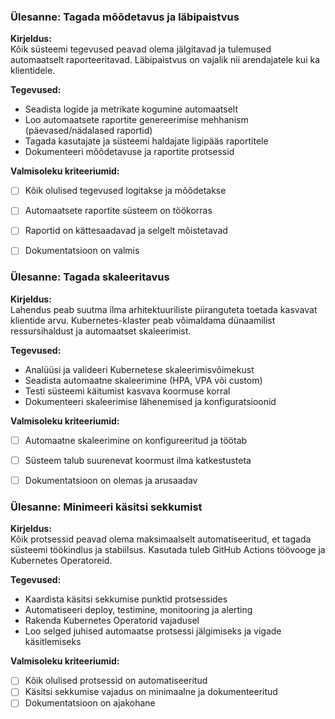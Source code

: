 ### Ülesanne: Tagada mõõdetavus ja läbipaistvus

**Kirjeldus:**  
Kõik süsteemi tegevused peavad olema jälgitavad ja tulemused automaatselt raporteeritavad. Läbipaistvus on vajalik nii arendajatele kui ka klientidele.

**Tegevused:**
- Seadista logide ja metrikate kogumine automaatselt
- Loo automaatsete raportite genereerimise mehhanism (päevased/nädalased raportid)
- Tagada kasutajate ja süsteemi haldajate ligipääs raportitele
- Dokumenteeri mõõdetavuse ja raportite protsessid

**Valmisoleku kriteeriumid:**
- [ ] Kõik olulised tegevused logitakse ja mõõdetakse
- [ ] Automaatsete raportite süsteem on töökorras
- [ ] Raportid on kättesaadavad ja selgelt mõistetavad
- [ ] Dokumentatsioon on valmis


### Ülesanne: Tagada skaleeritavus

**Kirjeldus:**  
Lahendus peab suutma ilma arhitektuuriliste piiranguteta toetada kasvavat klientide arvu. Kubernetes-klaster peab võimaldama dünaamilist ressursihaldust ja automaatset skaleerimist.

**Tegevused:**
- Analüüsi ja valideeri Kubernetese skaleerimisvõimekust
- Seadista automaatne skaleerimine (HPA, VPA või custom)
- Testi süsteemi käitumist kasvava koormuse korral
- Dokumenteeri skaleerimise lähenemised ja konfiguratsioonid

**Valmisoleku kriteeriumid:**
- [ ] Automaatne skaleerimine on konfigureeritud ja töötab
- [ ] Süsteem talub suurenevat koormust ilma katkestusteta
- [ ] Dokumentatsioon on olemas ja arusaadav


### Ülesanne: Minimeeri käsitsi sekkumist

**Kirjeldus:**  
Kõik protsessid peavad olema maksimaalselt automatiseeritud, et tagada süsteemi töökindlus ja stabiilsus. Kasutada tuleb GitHub Actions töövooge ja Kubernetes Operatoreid.

**Tegevused:**
- Kaardista käsitsi sekkumise punktid protsessides
- Automatiseeri deploy, testimine, monitooring ja alerting
- Rakenda Kubernetes Operatorid vajadusel
- Loo selged juhised automaatse protsessi jälgimiseks ja vigade käsitlemiseks

**Valmisoleku kriteeriumid:**
- [ ] Kõik olulised protsessid on automatiseeritud
- [ ] Käsitsi sekkumise vajadus on minimaalne ja dokumenteeritud
- [ ] Dokumentatsioon on ajakohane
